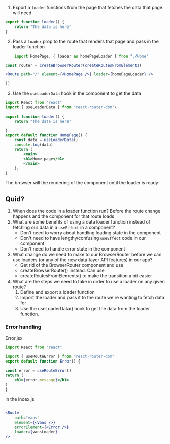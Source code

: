 1. Export a `loader` functions from the page that fetches the data that page will need

```js
export function loader() {
	return "The data is here"
}
```

2. Pass a `loader` prop to the route that renders that page and pass in the loader function

```jsx
	import HomePage, { loader as homePageLoader } from "./Home"

const router = createBrowserRouter(createRoutesFromElements(

<Route path="/" element={<HomePage />} loader={homePageLoader} />

))

```

3. Use the `useLoaderData` hook in the component to get the data

```jsx
import React from "react"
import { useLoaderData } from "react-router-dom"\

export function loader() {
	return "The data is here"

}
export default function HomePage() {
	const data = useLoaderData()
	console.log(data)
	return (
		<main>
		<h1>Home page</h1>
		</main>
	);
}
```


The browser will the rendering of the component until the loader is ready

## Quid?
1. When does the code in a loader function run?
		Before the route change happens and the component for that route loads
2. What are some benefits of using a data loader function
		instead of fetching our data in a `useEffect` in a component?
	* Don't need to worry about handling loading state in the component
	* Don't need to have lengthy/confusing `useEffect` code in our component
	* Don't need to handle error state in the component
3. What change do we need to make to our BrowserRouter before we can use loaders (or any of the new data-layer API features) in our app?
	- Get rid of the BrowserRouter component and use
	- createBrowserRouter() instead. Can use
	- createRoutesFromElements() to make the transition a bit easier
4. What are the steps we need to take in order to use a loader on any given route?
	1. Define and export a loader function
	2. Import the loader and pass it to the route we're wanting to fetch data for
	3. Use the useLoaderData() hook to get the data from the loader function.


### Error handling

Error.jsx
```jsx
import React from "react"

import { useRouteError } from "react-router-dom"
export default function Error() {

const error = useRouteError()
return (
	<h1>{error.message}</h1>
)
}
```

in the index.js
```jsx

<Route
	path="vans"
	element={<Vans />}
	errorElement={<Error />}
	loader={vansLoader}
/>

```